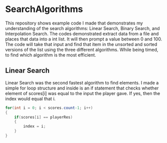 # SearchAlgorithms
This repository shows example code I made that demonstrates my understanding of the search algorithms: Linear Search, Binary Search, and
Interpolation Search. The codes demonstrated extract data from a file and places that data into a int list. It will then prompt a value
between 0 and 100. The code will take that input and find that item in the unsorted and sorted versions of the list using the three different
algorithms. While being timed, to find which algorithm is the most efficient.

## Linear Search
Linear Search was the second fastest algorithm to find elements. I made a simple for loop structure and inside is an if statement that
checks whether element of scores[i] was equal to the input the player gave. If yes, then the index would equal that i.
```C#
for(int i = 0; i < scores.count-1; i++)
{
    if(scores[i] == playerRes)
    {
        index = i;
    }
}
```
